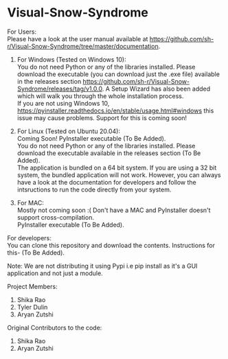 # Visual-Snow-Syndrome

For Users:<br/>
Please have a look at the user manual available at https://github.com/sh-r/Visual-Snow-Syndrome/tree/master/documentation.

1. For Windows (Tested on Windows 10):<br/>
You do not need Python or any of the libraries installed. Please download the executable (you can download just the .exe file) available in the releases section https://github.com/sh-r/Visual-Snow-Syndrome/releases/tag/v1.0.0. A Setup Wizard has also been added which will walk you through the whole installation process. <br/>
If you are not using Windows 10, https://pyinstaller.readthedocs.io/en/stable/usage.html#windows this issue may cause problems. Support for this is coming soon!

2. For Linux (Tested on Ubuntu 20.04):<br/>
Coming Soon!
PyInstaller executable (To Be Added).<br/>
You do not need Python or any of the libraries installed. Please download the executable available in the releases section (To Be Added). <br/>
The application is bundled on a 64 bit system. If you are using a 32 bit system, the bundled application will not work. However, you can always have a look at the documentation for developers and follow the intsructions to run the code directly from your system.


3. For MAC:<br/>
Mostly not coming soon :( Don't have a MAC and PyInstaller doesn't support cross-compilation. <br/>
PyInstaller executable (To Be Added).

For developers:<br/>
You can clone this repository and download the contents. Instructions for this- (To Be Added).

Note: We are not distributing it using Pypi i.e pip install as it's a GUI application and not just a module. 

Project Members:
1. Shika Rao
2. Tyler Dulin
3. Aryan Zutshi

Original Contributors to the code:
1. Shika Rao
2. Aryan Zutshi
